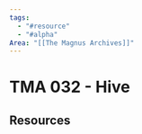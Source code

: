 ```yaml
---
tags:
  - "#resource"
  - "#alpha"
Area: "[[The Magnus Archives]]"
---
```


# TMA 032 - Hive


## Resources


